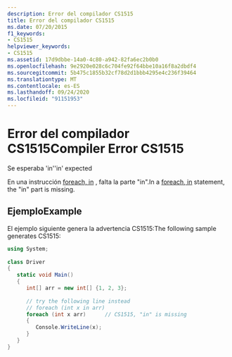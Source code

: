 ```yaml
---
description: Error del compilador CS1515
title: Error del compilador CS1515
ms.date: 07/20/2015
f1_keywords:
- CS1515
helpviewer_keywords:
- CS1515
ms.assetid: 17d9dbbe-14a0-4c80-a942-82fa6ec2b0b0
ms.openlocfilehash: 9e2920e028c6c704fe92f64bbe10a16f8a2dbdf4
ms.sourcegitcommit: 5b475c1855b32cf78d2d1bbb4295e4c236f39464
ms.translationtype: MT
ms.contentlocale: es-ES
ms.lasthandoff: 09/24/2020
ms.locfileid: "91151953"
---
```

# <a name="compiler-error-cs1515"></a><span data-ttu-id="5752b-103">Error del compilador CS1515</span><span class="sxs-lookup"><span data-stu-id="5752b-103">Compiler Error CS1515</span></span>

<span data-ttu-id="5752b-104">Se esperaba 'in'</span><span class="sxs-lookup"><span data-stu-id="5752b-104">'in' expected</span></span>  
  
 <span data-ttu-id="5752b-105">En una instrucción [foreach, in](../language-reference/keywords/foreach-in.md) , falta la parte "in".</span><span class="sxs-lookup"><span data-stu-id="5752b-105">In a [foreach, in](../language-reference/keywords/foreach-in.md) statement, the "in" part is missing.</span></span>  
  
## <a name="example"></a><span data-ttu-id="5752b-106">Ejemplo</span><span class="sxs-lookup"><span data-stu-id="5752b-106">Example</span></span>  

 <span data-ttu-id="5752b-107">El ejemplo siguiente genera la advertencia CS1515:</span><span class="sxs-lookup"><span data-stu-id="5752b-107">The following sample generates CS1515:</span></span>  
  
```csharp
using System;  
  
class Driver  
{  
   static void Main()  
   {  
      int[] arr = new int[] {1, 2, 3};  
  
      // try the following line instead  
      // foreach (int x in arr)  
      foreach (int x arr)      // CS1515, "in" is missing  
      {  
         Console.WriteLine(x);  
      }  
   }  
}  
```
